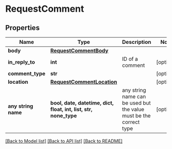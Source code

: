 # RequestComment


## Properties
Name | Type | Description | Notes
------------ | ------------- | ------------- | -------------
**body** | [**RequestCommentBody**](RequestCommentBody.md) |  | 
**in_reply_to** | **int** | ID of a comment | [optional] 
**comment_type** | **str** |  | [optional] 
**location** | [**RequestCommentLocation**](RequestCommentLocation.md) |  | [optional] 
**any string name** | **bool, date, datetime, dict, float, int, list, str, none_type** | any string name can be used but the value must be the correct type | [optional]

[[Back to Model list]](../README.md#documentation-for-models) [[Back to API list]](../README.md#documentation-for-api-endpoints) [[Back to README]](../README.md)


